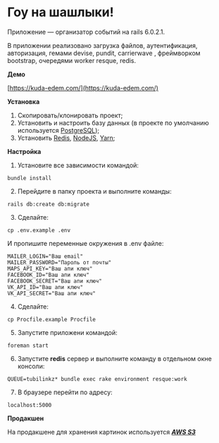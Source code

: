 # Гоу на шашлыки!

Приложение — организатор событий на rails 6.0.2.1.

В приложении реализовано загрузка файлов, аутентификация, авторизация, гемами devise, pundit, carrierwave
, фреймворком bootstrap, очередями worker resque, redis.

**Демо**

[https://kuda-edem.com/](https://kuda-edem.com/)

**Установка**
 
1. Скопировать/клонировать проект;
2. Установить и настроить базу данных (в проекте по умолчанию используется [PostgreSQL][1]);
3. Установить [Redis][2], [NodeJS][3], [Yarn][4];
 
**Настройка**
 
1. Установите все зависимости командой:

```
bundle install
```

2. Перейдите в папку проекта и выполните команды:
 
```
rails db:create db:migrate
```

3. Сделайте:
   
```
cp .env.example .env
```
  
  И пропишите переменные окружения в .env файле:
```
MAILER_LOGIN="Ваш email"
MAILER_PASSWORD="Пароль от почты"
MAPS_API_KEY="Ваш апи ключ"
FACEBOOK_ID="Ваш апи ключ"
FACEBOOK_SECRET="Ваш апи ключ"
VK_API_ID="Ваш апи ключ"
VK_API_SECRET="Ваш апи ключ"
``` 


4. Сделайте:
  
 ```
 cp Procfile.example Procfile
 ```

5. Запустите приложени командой:

```
foreman start
```

6. Запустите **redis** сервер и выполните команду в отдельном окне консоли: 

```
QUEUE=tubilinkz* bundle exec rake environment resque:work
```
 
7. В браузере перейти по адресу:

```
localhost:5000
```

**Продакшен**

На продакшене для хранения картинок используется ***[AWS S3][5]***




 [1]: https://www.postgresql.org/
 [2]: https://redis.io/
 [3]: https://nodejs.org/en/
 [4]: https://yarnpkg.com/
 [5]: https://docs.aws.amazon.com/quickstarts/latest/s3backup/step-1-create-bucket.html